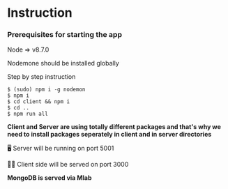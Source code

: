 # Instruction

### Prerequisites for starting the app

Node => v8.7.0

Nodemone should be installed globally

Step by step instruction
```
$ (sudo) npm i -g nodemon
$ npm i 
$ cd client && npm i 
$ cd ..
$ npm run all
```

**Client and Server are using totally different packages and that's why we need to install packages seperately in client and in server directories**

🖥 Server will be running on port 5001

👩‍💻 Client side will be served on port 3000

**MongoDB is served via Mlab**
